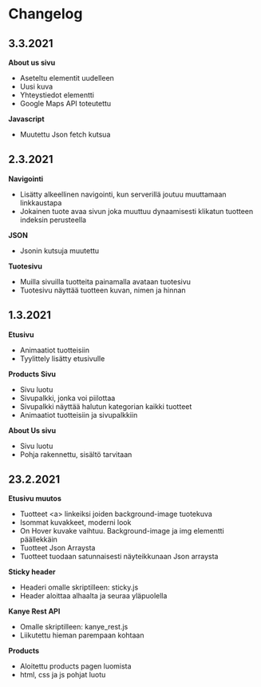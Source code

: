 # Changelog

## 3.3.2021
**About us sivu**
- Aseteltu elementit uudelleen
- Uusi kuva
- Yhteystiedot elementti
- Google Maps API toteutettu

**Javascript**
- Muutettu Json fetch kutsua


## 2.3.2021

**Navigointi**
- Lisätty alkeellinen navigointi, kun serverillä joutuu muuttamaan linkkaustapa
- Jokainen tuote avaa sivun joka muuttuu dynaamisesti klikatun tuotteen indeksin perusteella

**JSON**
- Jsonin kutsuja muutettu

**Tuotesivu**
- Muilla sivuilla tuotteita painamalla avataan tuotesivu
- Tuotesivu näyttää tuotteen kuvan, nimen ja hinnan


## 1.3.2021

**Etusivu**
- Animaatiot tuotteisiin
- Tyylittely lisätty etusivulle

**Products Sivu**
- Sivu luotu
- Sivupalkki, jonka voi piilottaa
- Sivupalkki näyttää halutun kategorian kaikki tuotteet
- Animaatiot tuotteisiin ja sivupalkkiin

**About Us sivu**
- Sivu luotu
- Pohja rakennettu, sisältö tarvitaan

## 23.2.2021

**Etusivu muutos**
- Tuotteet \<a> linkeiksi joiden background-image tuotekuva
- Isommat kuvakkeet, moderni look
- On Hover kuvake vaihtuu. Background-image ja img elementti päällekkäin
- Tuotteet Json Arraysta
- Tuotteet tuodaan satunnaisesti näyteikkunaan Json arraysta


**Sticky header**
- Headeri omalle skriptilleen: sticky.js
- Header aloittaa alhaalta ja seuraa yläpuolella

**Kanye Rest API**
- Omalle skriptilleen: kanye_rest.js
- Liikutettu hieman parempaan kohtaan

**Products**
- Aloitettu products pagen luomista
- html, css ja js pohjat luotu
